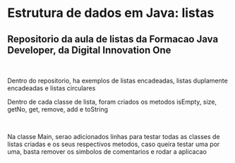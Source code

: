 # Estrutura de dados em Java: listas

## Repositorio da aula de listas da Formacao Java Developer, da Digital Innovation One
<br>

Dentro do repositorio, ha exemplos de listas encadeadas, listas duplamente encadeadas e listas circulares
<br>

Dentro de cada classe de lista, foram criados os metodos isEmpty, size, getNo, get, remove, add e toString

<br>

Na classe Main, serao adicionados linhas para testar todas as classes de listas criadas e os seus respectivos metodos, caso queira testar uma por uma, basta remover os simbolos de comentarios e rodar a aplicacao



